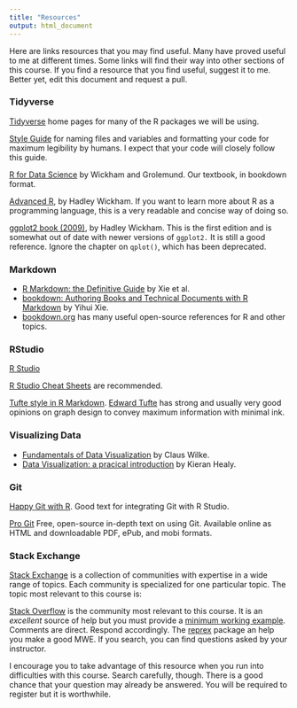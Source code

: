 ```yaml
---
title: "Resources"
output: html_document
---
```


Here are links resources that you may find useful. Many have proved useful to me at different times. Some links will find their way into other sections of this course. If you find a resource that you find useful, suggest it to me. Better yet, edit this document and request a pull.

### Tidyverse

[Tidyverse](https://www.tidyverse.org) home pages for many of the R packages we will be using.

[Style Guide](http://style.tidyverse.org) for naming files and variables and formatting your code for maximum legibility by humans. I expect that your code will closely follow this guide.

[R for Data Science](https://r4ds.had.co.nz) by Wickham and Grolemund. Our textbook, in bookdown format.

[Advanced R](http://adv-r.had.co.nz/), by Hadley Wickham. 
If you want to learn more about R as a programming language, this is a very readable and concise way of doing so.

[ggplot2 book (2009)](http://moderngraphics11.pbworks.com/f/ggplot2-Book09hWickham.pdf), by Hadley Wickham. This is the first edition and is somewhat out of date with newer versions of `ggplot2.` It is still a good reference. Ignore the chapter on `qplot()`, which has been deprecated.

### Markdown

- [R Markdown: the Definitive Guide](https://bookdown.org/yihui/rmarkdown/) by Xie et al.
- [bookdown: Authoring Books and Technical Documents with R Markdown](https://bookdown.org/yihui/bookdown/) by Yihui Xie.
- [bookdown.org](https://bookdown.org) has many useful open-source references for R and other topics.

### RStudio

[R Studio](https://www.rstudio.com)

[R Studio Cheat Sheets](https://www.rstudio.com/resources/cheatsheets/) are recommended.

[Tufte style in R Markdown](http://rstudio.github.io/tufte/). [Edward Tufte](https://www.edwardtufte.com/tufte/) has strong and usually very good opinions on graph design to convey maximum information with minimal ink. 

### Visualizing Data

- [Fundamentals of Data Visualization](https://serialmentor.com/dataviz/) by Claus Wilke.
- [Data Visualization: a pracical introduction](https://socviz.co) by Kieran Healy.

### Git

[Happy Git with R](http://happygitwithr.com). Good text for integrating Git with R Studio. 

[Pro Git](https://git-scm.com/book/en/v2) Free, open-source in-depth text on using Git. Available online as HTML and downloadable PDF, ePub, and mobi formats.

### Stack Exchange

[Stack Exchange](https://stackexchange.com) is a collection of communities with expertise in a wide range of topics. Each community is specialized for one particular topic. The topic most relevant to this course is:

[Stack Overflow](https://stackoverflow.com) is the community most relevant to this course. It is an *excellent* source of help but you must provide a [minimum working example](https://stackoverflow.com/help/mcve). Comments are direct. Respond accordingly. The [reprex](https://www.tidyverse.org/help/) package an help you make a good MWE. If you search, you can find questions asked by your instructor.

I encourage you to take advantage of this resource when you run into difficulties with this course. Search carefully, though. There is a good chance that your question may already be answered. You will be required to register but it is worthwhile.

